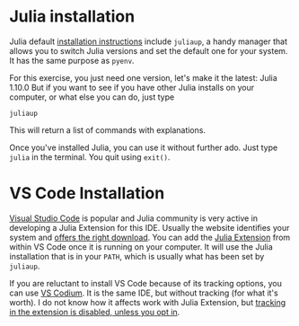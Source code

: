 # Julia installation

Julia default [installation instructions](https://julialang.org/downloads/) include `juliaup`, a handy manager that allows you to switch Julia versions and set the default one for your system. It has the same purpose as `pyenv`.

For this exercise, you just need one version, let's make it the latest: Julia 1.10.0 But if you want to see if you have other Julia installs on your computer, or what else you can do, just type 

```
juliaup
```

This will return a list of commands with explanations.

Once you've installed Julia, you can use it without further ado. Just type `julia` in the terminal. You quit using `exit()`.

# VS Code Installation

[Visual Studio Code](https://code.visualstudio.com/) is popular and Julia community is very active in developing a Julia Extension for this IDE. Usually the website identifies your system and [offers the right download](https://code.visualstudio.com/Download). You can add the [Julia Extension](https://marketplace.visualstudio.com/items?itemName=julialang.language-julia) from within VS Code once it is running on your computer. It will use the Julia installation that is in your `PATH`, which is usually what has been set by `juliaup`.

If you are reluctant to install VS Code because of its tracking options, you can use [VS Codium](https://vscodium.com/). It is the same IDE, but without tracking (for what it's worth). I do not know how it affects work with Julia Extension, but [tracking in the extension is disabled, unless you opt in](https://github.com/julia-vscode/julia-vscode/wiki/Privacy-Policy).

